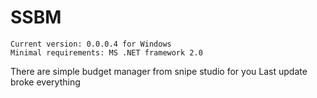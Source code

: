 SSBM
===
~~~~~~~~~~
Current version: 0.0.0.4 for Windows
Minimal requirements: MS .NET framework 2.0
~~~~~~~~~~

There are simple budget manager from snipe studio for you
Last update broke everything
